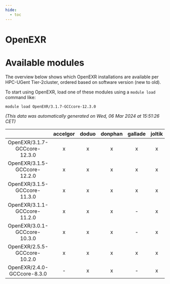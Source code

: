 ```yaml
---
hide:
  - toc
---
```


OpenEXR
=======

# Available modules


The overview below shows which OpenEXR installations are available per HPC-UGent Tier-2cluster, ordered based on software version (new to old).

To start using OpenEXR, load one of these modules using a `module load` command like:

```shell
module load OpenEXR/3.1.7-GCCcore-12.3.0
```

*(This data was automatically generated on Wed, 06 Mar 2024 at 15:51:26 CET)*  

| |accelgor|doduo|donphan|gallade|joltik|skitty|
| :---: | :---: | :---: | :---: | :---: | :---: | :---: |
|OpenEXR/3.1.7-GCCcore-12.3.0|x|x|x|x|x|x|
|OpenEXR/3.1.5-GCCcore-12.2.0|x|x|x|x|x|x|
|OpenEXR/3.1.5-GCCcore-11.3.0|x|x|x|x|x|x|
|OpenEXR/3.1.1-GCCcore-11.2.0|x|x|x|-|x|x|
|OpenEXR/3.0.1-GCCcore-10.3.0|x|x|x|-|x|x|
|OpenEXR/2.5.5-GCCcore-10.2.0|x|x|x|x|x|x|
|OpenEXR/2.4.0-GCCcore-8.3.0|-|x|x|-|x|x|
